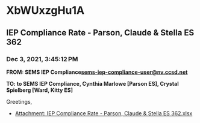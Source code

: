 # XbWUxzgHu1A
## IEP Compliance Rate - Parson, Claude & Stella ES 362
### Dec 3, 2021, 3:45:12 PM
**FROM: SEMS IEP Compliance<sems-iep-compliance-user@nv.ccsd.net>**

**TO: to SEMS IEP Compliance, Cynthia Marlowe [Parson ES], Crystal Spielberg [Ward, Kitty ES]**


Greetings,  





* [Attachment: IEP Compliance Rate - Parson, Claude & Stella ES 362.xlsx](XbWUxzgHu1A-attachment-1.xlsx)
